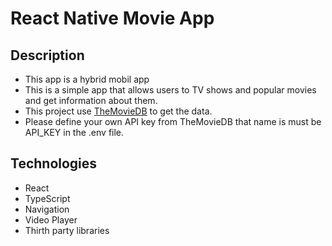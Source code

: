 # React Native Movie App

## Description
* This app is a hybrid mobil app
* This is a simple app that allows users to TV shows and popular movies and get information about them.
* This project use [TheMovieDB](https://themoviedb.org) to get the data.
* Please define your own API key from TheMovieDB that name is must be API_KEY in the .env file.

## Technologies
* React
* TypeScript
* Navigation
* Video Player
* Thirth party libraries